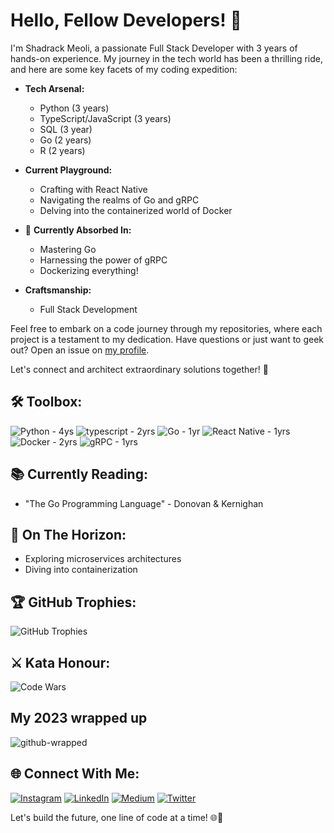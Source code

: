 # Hello, Fellow Developers! 👋

I'm Shadrack Meoli, a passionate Full Stack Developer with 3 years of hands-on experience. My journey in the tech world has been a thrilling ride, and here are some key facets of my coding expedition:

- **Tech Arsenal:**
  - Python (3 years)
  - TypeScript/JavaScript (3 years)
  - SQL (3 year)
  - Go (2 years)
  - R (2 years)

- **Current Playground:**
  - Crafting with React Native
  - Navigating the realms of Go and gRPC
  - Delving into the containerized world of Docker

- 🌱 **Currently Absorbed In:**
  - Mastering Go
  - Harnessing the power of gRPC
  - Dockerizing everything!

- **Craftsmanship:**
  - Full Stack Development

Feel free to embark on a code journey through my repositories, where each project is a testament to my dedication. Have questions or just want to geek out? Open an issue on [my profile](https://github.com/shadmeoli/shadmeoli/issues).

Let's connect and architect extraordinary solutions together! 🚀

## 🛠️ **Toolbox:**
![Python - 4ys](https://img.shields.io/badge/Python-%2314354C.svg?logo=python&logoColor=white)
![typescript - 2yrs](https://img.shields.io/badge/typescript-%23F7DF1E.svg?logo=typescript&logoColor=black)
![Go - 1yr](https://img.shields.io/badge/Go-%2300ADD8.svg?logo=go&logoColor=white)
![React Native - 1yrs](https://img.shields.io/badge/React_Native-%2320232A.svg?logo=react&logoColor=%2361DAFB)
![Docker - 2yrs](https://img.shields.io/badge/Docker-%230db7ed.svg?logo=docker&logoColor=white)
![gRPC - 1yrs](https://img.shields.io/badge/gRPC-%23FF6F61.svg?logo=grpc&logoColor=white)

## 📚 **Currently Reading:**
- "The Go Programming Language" - Donovan & Kernighan

## 🚀 **On The Horizon:**
- Exploring microservices architectures
- Diving into containerization

## 🏆 **GitHub Trophies:**
![GitHub Trophies](https://github-profile-trophy.vercel.app/?username=shadmeoli&theme=dark&no-frame=true&no-bg=false&margin-w=4)

## ⚔️ **Kata Honour:**
![Code Wars](https://www.codewars.com/users/shadmeoli/badges/large)


## My 2023 wrapped up
![github-wrapped](https://github.com/shadmeoli/shadmeoli/assets/85517013/498b2efb-e5e9-49aa-96d2-55e60e78bf9e)

## 🌐 **Connect With Me:**
[![Instagram](https://img.shields.io/badge/Instagram-%23E4405F.svg?logo=Instagram&logoColor=white)](https://instagram.com/_s.ha.d) [![LinkedIn](https://img.shields.io/badge/LinkedIn-%230077B5.svg?logo=linkedin&logoColor=white)](https://linkedin.com/in/shadrack-codes254/) [![Medium](https://img.shields.io/badge/Medium-12100E?logo=medium&logoColor=white)](https://medium.com/@shadcodes) [![Twitter](https://img.shields.io/badge/Twitter-%231DA1F2.svg?logo=Twitter&logoColor=white)](https://twitter.com/CodesShad) 

Let's build the future, one line of code at a time! 🌐🚀
